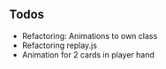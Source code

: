 ## Todos
- Refactoring: Animations to own class
- Refactoring replay.js
- Animation for 2 cards in player hand
